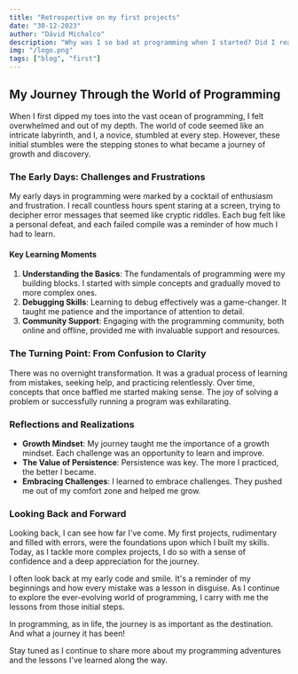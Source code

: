```yaml
---
title: "Retrospective on my first projects"
date: "30-12-2023"
author: "Dávid Michalco"
description: "Why was I so bad at programming when I started? Did I really improve? Spoiler alert: Nope, Joking, I did."
img: "/logo.png"
tags: ["blog", "first"]
---
```


## My Journey Through the World of Programming

When I first dipped my toes into the vast ocean of programming, I felt overwhelmed and out of my depth. The world of code seemed like an intricate labyrinth, and I, a novice, stumbled at every step. However, these initial stumbles were the stepping stones to what became a journey of growth and discovery.

### The Early Days: Challenges and Frustrations

My early days in programming were marked by a cocktail of enthusiasm and frustration. I recall countless hours spent staring at a screen, trying to decipher error messages that seemed like cryptic riddles. Each bug felt like a personal defeat, and each failed compile was a reminder of how much I had to learn.

#### Key Learning Moments

1. **Understanding the Basics**: The fundamentals of programming were my building blocks. I started with simple concepts and gradually moved to more complex ones.
2. **Debugging Skills**: Learning to debug effectively was a game-changer. It taught me patience and the importance of attention to detail.
3. **Community Support**: Engaging with the programming community, both online and offline, provided me with invaluable support and resources.

### The Turning Point: From Confusion to Clarity

There was no overnight transformation. It was a gradual process of learning from mistakes, seeking help, and practicing relentlessly. Over time, concepts that once baffled me started making sense. The joy of solving a problem or successfully running a program was exhilarating.

### Reflections and Realizations

- **Growth Mindset**: My journey taught me the importance of a growth mindset. Each challenge was an opportunity to learn and improve.
- **The Value of Persistence**: Persistence was key. The more I practiced, the better I became.
- **Embracing Challenges**: I learned to embrace challenges. They pushed me out of my comfort zone and helped me grow.

### Looking Back and Forward

Looking back, I can see how far I've come. My first projects, rudimentary and filled with errors, were the foundations upon which I built my skills. Today, as I tackle more complex projects, I do so with a sense of confidence and a deep appreciation for the journey.

I often look back at my early code and smile. It's a reminder of my beginnings and how every mistake was a lesson in disguise. As I continue to explore the ever-evolving world of programming, I carry with me the lessons from those initial steps.

In programming, as in life, the journey is as important as the destination. And what a journey it has been!

<div class="font-semibold mt-10">
Stay tuned as I continue to share more about my programming adventures and the lessons I've learned along the way.
</div>